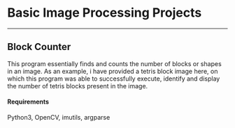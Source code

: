 # Basic Image Processing Projects
---
## Block Counter
  This program essentially finds and counts the number of blocks or shapes in an image. As an example, i have provided a tetris block image here, on which this program was able to successfully execute, identify and display the number of tetris blocks present in the image.
#### Requirements
   Python3, OpenCV, imutils, argparse
